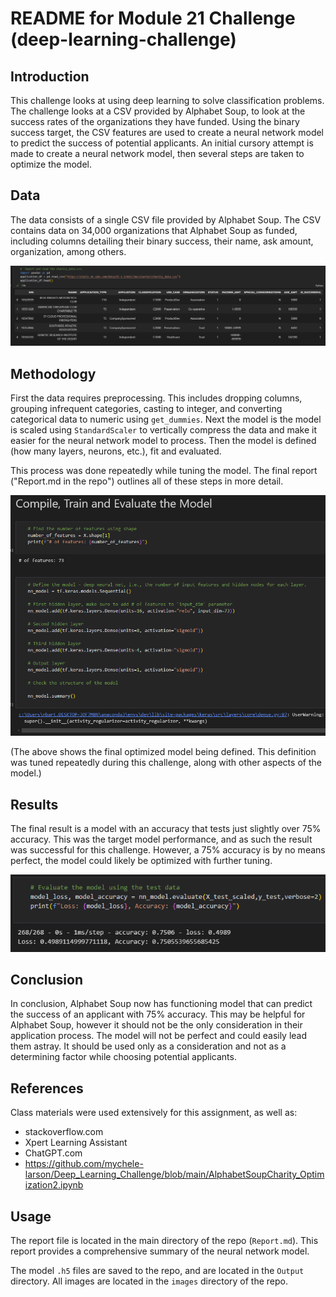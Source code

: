 
# README for Module 21 Challenge (deep-learning-challenge)

## Introduction

This challenge looks at using deep learning to solve classification problems. The challenge looks at a CSV provided by Alphabet Soup, to look at the success rates of the organizations they have funded. Using the binary success target, the CSV features are used to create a neural network model to predict the success of potential applicants. An initial cursory attempt is made to create a neural network model, then several steps are taken to optimize the model.

## Data

The data consists of a single CSV file provided by Alphabet Soup. The CSV contains data on 34,000 organizations that Alphabet Soup as funded, including columns detailing their binary success, their name, ask amount, organization, among others.

![1732830256356](image/README/1732830256356.png)

## Methodology

First the data requires preprocessing. This includes dropping columns, grouping infrequent categories, casting to integer, and converting categorical data to numeric using `get_dummies`.  Next the model is the model is scaled using `StandardScaler` to vertically compress the data and make it easier for the neural network model to process. Then the model is defined (how many layers, neurons, etc.), fit and evaluated.

This process was done repeatedly while tuning the model. The final report ("Report.md in the repo") outlines all of these steps in more detail.

![1732830685938](image/README/1732830685938.png)

(The above shows the final optimized model being defined. This definition was tuned repeatedly during this challenge, along with other aspects of the model.)

## Results

The final result is a model with an accuracy that tests just slightly over 75% accuracy. This was the target model performance, and as such the result was successful for this challenge. However, a 75% accuracy is by no means perfect, the model could likely be optimized with further tuning.

![1732830852213](image/README/1732830852213.png)

## Conclusion

In conclusion, Alphabet Soup now has functioning model that can predict the success of an applicant with 75% accuracy. This may be helpful for Alphabet Soup, however it should not be the only consideration in their application process. The model will not be perfect and could easily lead them astray. It should be used only as a consideration and not as a determining factor while choosing potential applicants.

## References

Class materials were used extensively for this assignment, as well as:

* stackoverflow.com
* Xpert Learning Assistant
* ChatGPT.com
* https://github.com/mychele-larson/Deep_Learning_Challenge/blob/main/AlphabetSoupCharity_Optimization2.ipynb

## Usage

The report file is located in the main directory of the repo (`Report.md`). This report provides a comprehensive summary of the neural network model.

The model `.h5` files are saved to the repo, and are located in the `Output` directory. All images are located in the `images` directory of the repo.
